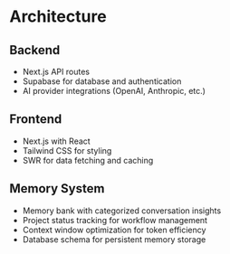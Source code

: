 # Architecture

## Backend
- Next.js API routes
- Supabase for database and authentication
- AI provider integrations (OpenAI, Anthropic, etc.)

## Frontend
- Next.js with React 
- Tailwind CSS for styling
- SWR for data fetching and caching

## Memory System
- Memory bank with categorized conversation insights
- Project status tracking for workflow management
- Context window optimization for token efficiency
- Database schema for persistent memory storage
